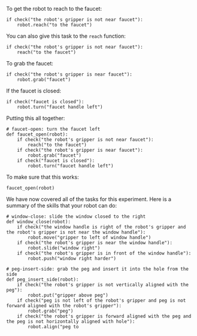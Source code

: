 

To get the robot to reach to the faucet:

```
if check("the robot's gripper is not near faucet"):
    robot.reach("to the faucet")
```

You can also give this task to the `reach` function:

```
if check("the robot's gripper is not near faucet"):
    reach("to the faucet")
```

To grab the faucet:

```
if check("the robot's gripper is near faucet"):
    robot.grab("faucet")
```

If the faucet is closed:

```
if check("faucet is closed"):
    robot.turn("faucet handle left")
```

Putting this all together:

```
# faucet-open: turn the faucet left
def faucet_open(robot):
    if check("the robot's gripper is not near faucet"):
        reach("to the faucet")
    if check("the robot's gripper is near faucet"):
        robot.grab("faucet")
    if check("faucet is closed"):
        robot.turn("faucet handle left")
```

To make sure that this works:

```
faucet_open(robot)
```

We have now covered all of the tasks for this experiment.
Here is a summary of the skills that your robot can do:

```
# window-close: slide the window closed to the right
def window_close(robot):
    if check("the window handle is right of the robot's gripper and the robot's gripper is not near the window handle"):
        robot.move("gripper to left of window handle")
    if check("the robot's gripper is near the window handle"):
        robot.slide("window right")
    if check("the robot's gripper is in front of the window handle"):
        robot.push("window right harder")

# peg-insert-side: grab the peg and insert it into the hole from the side
def peg_insert_side(robot):
    if check("the robot's gripper is not vertically aligned with the peg"):
        robot.put("gripper above peg")
    if check("peg is not left of the robot's gripper and peg is not forward aligned with the robot's gripper"):
        robot.grab("peg")
    if check("the robot's gripper is forward aligned with the peg and the peg is not horizontally aligned with hole"):
        robot.align("peg to